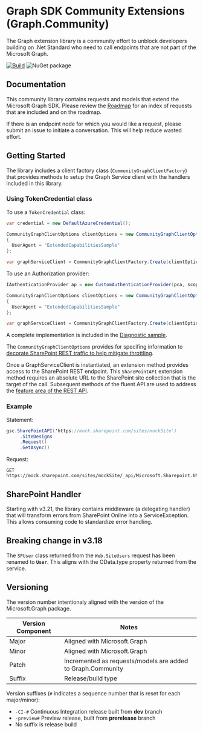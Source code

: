 # Graph SDK Community Extensions (Graph.Community)

The Graph extension library is a community effort to unblock developers building on .Net Standard who need to call endpoints that are not part of the Microsoft Graph.

[![Build](https://github.com/microsoftgraph/msgraph-sdk-dotnet-contrib/actions/workflows/build.yml/badge.svg?branch=graph-v4&event=push)](https://github.com/microsoftgraph/msgraph-sdk-dotnet-contrib/actions/workflows/build.yml)
![NuGet package](https://buildstats.info/nuget/Graph.Community)

## Documentation

This community library contains requests and models that extend the Microsoft Graph SDK. Please review the [Roadmap](../docs/ROADMAP.md) for an index of requests that are included and on the roadmap. 

If there is an endpoint node for which you would like a request, please submit an issue to initiate a conversation. This will help reduce wasted effort.

## Getting Started

The library includes a client factory class (`CommunityGraphClientFactory`) that provides methods to setup the Graph Service client with the handlers included in this library.

### Using TokenCredential class

To use a `TokenCredential` class:

```csharp
var credential = new DefaultAzureCredential();

CommunityGraphClientOptions clientOptions = new CommunityGraphClientOptions()
{
  UserAgent = "ExtendedCapabilitiesSample"
};

var graphServiceClient = CommunityGraphClientFactory.Create(clientOptions, credential);
```

To use an Authorization provider:

```csharp
IAuthenticationProvider ap = new CustomAuthenticationProvider(pca, scopes);

CommunityGraphClientOptions clientOptions = new CommunityGraphClientOptions()
{
  UserAgent = "ExtendedCapabilitiesSample"
};

var graphServiceClient = CommunityGraphClientFactory.Create(clientOptions, ap);
```

A complete implementation is included in the [Diagnostic sample](../samples/Diagnostics.cs).

The `CommunityGraphClientOptions` provides for specifing information to [decorate SharePoint REST traffic to help mitigate throttling](https://docs.microsoft.com/en-us/sharepoint/dev/general-development/how-to-avoid-getting-throttled-or-blocked-in-sharepoint-online#how-to-decorate-your-http-traffic-to-avoid-throttling).

Once a GraphServiceClient is instantiated, an extension method provides access to the SharePoint REST endpoint. This `SharePointAPI` extension method requires an absolute URL to the SharePoint site collection that is the target of the call. Subsequent methods of the fluent API are used to address the [feature area of the REST API](https://docs.microsoft.com/en-us/sharepoint/dev/sp-add-ins/determine-sharepoint-rest-service-endpoint-uris).

### Example
Statement:

```csharp
gsc.SharePointAPI('https://mock.sharepoint.com/sites/mockSite')
     .SiteDesigns
     .Request()
     .GetAsync()
```

Request:

```
GET https://mock.sharepoint.com/sites/mockSite/_api/Microsoft.Sharepoint.Utilities.WebTemplateExtensions.SiteScriptUtility.GetSiteDesigns`
```

## SharePoint Handler

Starting with v3.21, the library contains middleware (a delegating handler) that will transform errors from SharePoint Online into a ServiceException. This allows consuming code to standardize error handling.

## Breaking change in v3.18

The `SPUser` class returned from the `Web.SiteUsers` request has been renamed to **`User`**. This aligns with the OData.type property returned from the service.

## Versioning

The version number intentionaly aligned with the version of the Microsoft.Graph package. 


|Version Component|Notes|
|-|-|
|Major|Aligned with Microsoft.Graph|
|Minor|Aligned with Microsoft.Graph|
|Patch|Incremented as requests/models are added to Graph.Community|
|Suffix|Release/build type|

Version suffixes (`#` indicates a sequence number that is reset for each major/minor):
- `-CI-#` Continuous Integration release built from **dev** branch 
- `-preview#` Preview release, built from **prerelease** branch
- No suffix is release build
